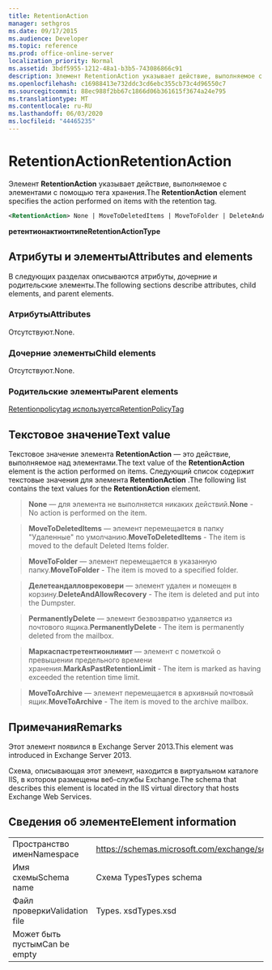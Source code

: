 ```yaml
---
title: RetentionAction
manager: sethgros
ms.date: 09/17/2015
ms.audience: Developer
ms.topic: reference
ms.prod: office-online-server
localization_priority: Normal
ms.assetid: 3bdf5955-1212-48a1-b3b5-743086866c91
description: Элемент RetentionAction указывает действие, выполняемое с элементами с помощью тега хранения.
ms.openlocfilehash: c16988413e732ddc3cd6ebc355cb73c4d96550c7
ms.sourcegitcommit: 88ec988f2bb67c1866d06b361615f3674a24e795
ms.translationtype: MT
ms.contentlocale: ru-RU
ms.lasthandoff: 06/03/2020
ms.locfileid: "44465235"
---
```

# <a name="retentionaction"></a><span data-ttu-id="e7cfc-103">RetentionAction</span><span class="sxs-lookup"><span data-stu-id="e7cfc-103">RetentionAction</span></span>

<span data-ttu-id="e7cfc-104">Элемент **RetentionAction** указывает действие, выполняемое с элементами с помощью тега хранения.</span><span class="sxs-lookup"><span data-stu-id="e7cfc-104">The **RetentionAction** element specifies the action performed on items with the retention tag.</span></span> 
  
```XML
<RetentionAction> None | MoveToDeletedItems | MoveToFolder | DeleteAndAllowRecovery | PermanentlyDelete | MarkAsPastRetentionLimit | MoveToArchive <RetentionAction>
```

 <span data-ttu-id="e7cfc-105">**ретентионактионтипе**</span><span class="sxs-lookup"><span data-stu-id="e7cfc-105">**RetentionActionType**</span></span>
## <a name="attributes-and-elements"></a><span data-ttu-id="e7cfc-106">Атрибуты и элементы</span><span class="sxs-lookup"><span data-stu-id="e7cfc-106">Attributes and elements</span></span>

<span data-ttu-id="e7cfc-107">В следующих разделах описываются атрибуты, дочерние и родительские элементы.</span><span class="sxs-lookup"><span data-stu-id="e7cfc-107">The following sections describe attributes, child elements, and parent elements.</span></span>
  
### <a name="attributes"></a><span data-ttu-id="e7cfc-108">Атрибуты</span><span class="sxs-lookup"><span data-stu-id="e7cfc-108">Attributes</span></span>

<span data-ttu-id="e7cfc-109">Отсутствуют.</span><span class="sxs-lookup"><span data-stu-id="e7cfc-109">None.</span></span>
  
### <a name="child-elements"></a><span data-ttu-id="e7cfc-110">Дочерние элементы</span><span class="sxs-lookup"><span data-stu-id="e7cfc-110">Child elements</span></span>

<span data-ttu-id="e7cfc-111">Отсутствуют.</span><span class="sxs-lookup"><span data-stu-id="e7cfc-111">None.</span></span>
  
### <a name="parent-elements"></a><span data-ttu-id="e7cfc-112">Родительские элементы</span><span class="sxs-lookup"><span data-stu-id="e7cfc-112">Parent elements</span></span>

[<span data-ttu-id="e7cfc-113">Retentionpolicytag используется</span><span class="sxs-lookup"><span data-stu-id="e7cfc-113">RetentionPolicyTag</span></span>](retentionpolicytag.md)
  
## <a name="text-value"></a><span data-ttu-id="e7cfc-114">Текстовое значение</span><span class="sxs-lookup"><span data-stu-id="e7cfc-114">Text value</span></span>

<span data-ttu-id="e7cfc-115">Текстовое значение элемента **RetentionAction** — это действие, выполняемое над элементами.</span><span class="sxs-lookup"><span data-stu-id="e7cfc-115">The text value of the **RetentionAction** element is the action performed on items.</span></span> <span data-ttu-id="e7cfc-116">Следующий список содержит текстовые значения для элемента **RetentionAction** .</span><span class="sxs-lookup"><span data-stu-id="e7cfc-116">The following list contains the text values for the **RetentionAction** element.</span></span> 
  
> <span data-ttu-id="e7cfc-117">**None** — для элемента не выполняется никаких действий.</span><span class="sxs-lookup"><span data-stu-id="e7cfc-117">**None** - No action is performed on the item.</span></span> 
    
> <span data-ttu-id="e7cfc-118">**MoveToDeletedItems** — элемент перемещается в папку "Удаленные" по умолчанию.</span><span class="sxs-lookup"><span data-stu-id="e7cfc-118">**MoveToDeletedItems** - The item is moved to the default Deleted Items folder.</span></span> 
    
> <span data-ttu-id="e7cfc-119">**MoveToFolder** — элемент перемещается в указанную папку.</span><span class="sxs-lookup"><span data-stu-id="e7cfc-119">**MoveToFolder** - The item is moved to a specified folder.</span></span> 
    
> <span data-ttu-id="e7cfc-120">**Делетеандалловрековери** — элемент удален и помещен в корзину.</span><span class="sxs-lookup"><span data-stu-id="e7cfc-120">**DeleteAndAllowRecovery** - The item is deleted and put into the Dumpster.</span></span> 
    
> <span data-ttu-id="e7cfc-121">**PermanentlyDelete** — элемент безвозвратно удаляется из почтового ящика.</span><span class="sxs-lookup"><span data-stu-id="e7cfc-121">**PermanentlyDelete** - The item is permanently deleted from the mailbox.</span></span> 
    
> <span data-ttu-id="e7cfc-122">**Маркаспастретентионлимит** — элемент с пометкой о превышении предельного времени хранения.</span><span class="sxs-lookup"><span data-stu-id="e7cfc-122">**MarkAsPastRetentionLimit** - The item is marked as having exceeded the retention time limit.</span></span> 
    
> <span data-ttu-id="e7cfc-123">**MoveToArchive** — элемент перемещается в архивный почтовый ящик.</span><span class="sxs-lookup"><span data-stu-id="e7cfc-123">**MoveToArchive** - The item is moved to the archive mailbox.</span></span> 
    
## <a name="remarks"></a><span data-ttu-id="e7cfc-124">Примечания</span><span class="sxs-lookup"><span data-stu-id="e7cfc-124">Remarks</span></span>

<span data-ttu-id="e7cfc-125">Этот элемент появился в Exchange Server 2013.</span><span class="sxs-lookup"><span data-stu-id="e7cfc-125">This element was introduced in Exchange Server 2013.</span></span>
  
<span data-ttu-id="e7cfc-126">Схема, описывающая этот элемент, находится в виртуальном каталоге IIS, в котором размещены веб-службы Exchange.</span><span class="sxs-lookup"><span data-stu-id="e7cfc-126">The schema that describes this element is located in the IIS virtual directory that hosts Exchange Web Services.</span></span>
  
## <a name="element-information"></a><span data-ttu-id="e7cfc-127">Сведения об элементе</span><span class="sxs-lookup"><span data-stu-id="e7cfc-127">Element information</span></span>

|||
|:-----|:-----|
|<span data-ttu-id="e7cfc-128">Пространство имен</span><span class="sxs-lookup"><span data-stu-id="e7cfc-128">Namespace</span></span>  <br/> |https://schemas.microsoft.com/exchange/services/2006/types  <br/> |
|<span data-ttu-id="e7cfc-129">Имя схемы</span><span class="sxs-lookup"><span data-stu-id="e7cfc-129">Schema name</span></span>  <br/> |<span data-ttu-id="e7cfc-130">Схема Types</span><span class="sxs-lookup"><span data-stu-id="e7cfc-130">Types schema</span></span>  <br/> |
|<span data-ttu-id="e7cfc-131">Файл проверки</span><span class="sxs-lookup"><span data-stu-id="e7cfc-131">Validation file</span></span>  <br/> |<span data-ttu-id="e7cfc-132">Types. xsd</span><span class="sxs-lookup"><span data-stu-id="e7cfc-132">Types.xsd</span></span>  <br/> |
|<span data-ttu-id="e7cfc-133">Может быть пустым</span><span class="sxs-lookup"><span data-stu-id="e7cfc-133">Can be empty</span></span>  <br/> ||
   

